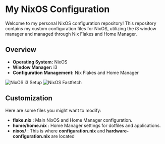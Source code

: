 # My NixOS Configuration

Welcome to my personal NixOS configuration repository! This repository contains my custom configuration files for NixOS, utilizing the i3 window manager and managed through Nix Flakes and Home Manager.

## Overview

- **Operating System:** NixOS
- **Window Manager:** i3
- **Configuration Management:** Nix Flakes and Home Manager

![NixOS i3 Setup](https://raw.githubusercontent.com/Dityaren/KemOS/refs/heads/main/images/2024-09-23-173621_1920x1080_scrot.png)
![NixOS Fastfetch](https://raw.githubusercontent.com/Dityaren/KemOS/refs/heads/main/images/2024-09-23-175530_1920x1080_scrot.png)

## Customization

Here are some files you might want to modify:

- **flake.nix** : Main NixOS and Home Manager configuration.
- **home/home.nix** : Home Manager settings for dotfiles and applications.
- **nixos/** : This is where **configuration.nix** and **hardware-configuration.nix** are located
